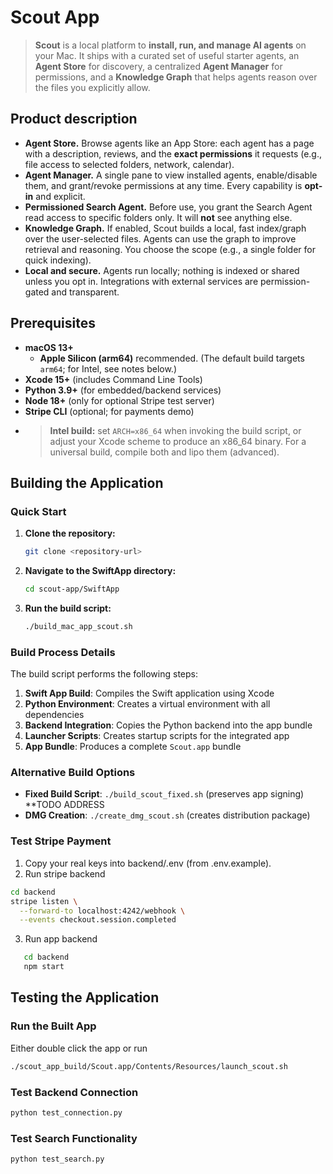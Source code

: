 # Scout App
> **Scout** is a local platform to **install, run, and manage AI agents** on your Mac. It ships with a curated set of useful starter agents, an **Agent Store** for discovery, a centralized **Agent Manager** for permissions, and a **Knowledge Graph** that helps agents reason over the files you explicitly allow.


## Product description

- **Agent Store.** Browse agents like an App Store: each agent has a page with a description, reviews, and the **exact permissions** it requests (e.g., file access to selected folders, network, calendar).  
- **Agent Manager.** A single pane to view installed agents, enable/disable them, and grant/revoke permissions at any time. Every capability is **opt-in** and explicit.  
- **Permissioned Search Agent.** Before use, you grant the Search Agent read access to specific folders only. It will **not** see anything else.  
- **Knowledge Graph.** If enabled, Scout builds a local, fast index/graph over the user-selected files. Agents can use the graph to improve retrieval and reasoning. You choose the scope (e.g., a single folder for quick indexing).  
- **Local and secure.** Agents run locally; nothing is indexed or shared unless you opt in. Integrations with external services are permission-gated and transparent.

## Prerequisites

- **macOS 13+**  
  - **Apple Silicon (arm64)** recommended. (The default build targets `arm64`; for Intel, see notes below.)
- **Xcode 15+** (includes Command Line Tools)
- **Python 3.9+** (for embedded/backend services)
- **Node 18+** (only for optional Stripe test server)
- **Stripe CLI** (optional; for payments demo)
- > **Intel build:** set `ARCH=x86_64` when invoking the build script, or adjust your Xcode scheme to produce an x86_64 binary. For a universal build, compile both and lipo them (advanced).


## Building the Application

### Quick Start

1. **Clone the repository:**
   ```bash
   git clone <repository-url>
   ```

2. **Navigate to the SwiftApp directory:**
   ```bash
   cd scout-app/SwiftApp
   ```

3. **Run the build script:**
   ```bash
   ./build_mac_app_scout.sh
   ```

### Build Process Details

The build script performs the following steps:

1. **Swift App Build**: Compiles the Swift application using Xcode
2. **Python Environment**: Creates a virtual environment with all dependencies
3. **Backend Integration**: Copies the Python backend into the app bundle
4. **Launcher Scripts**: Creates startup scripts for the integrated app
5. **App Bundle**: Produces a complete `Scout.app` bundle

### Alternative Build Options

- **Fixed Build Script**: `./build_scout_fixed.sh` (preserves app signing) **TODO ADDRESS
- **DMG Creation**: `./create_dmg_scout.sh` (creates distribution package)

### Test Stripe Payment

1. Copy your real keys into backend/.env (from .env.example).
2. Run stripe backend
```bash
cd backend
stripe listen \
  --forward-to localhost:4242/webhook \
  --events checkout.session.completed
```


3. Run app backend
```bash
   cd backend
   npm start
```

## Testing the Application

### Run the Built App
Either double click the app or run
```bash
./scout_app_build/Scout.app/Contents/Resources/launch_scout.sh
```

### Test Backend Connection
```bash
python test_connection.py
```

### Test Search Functionality
```bash
python test_search.py
```

